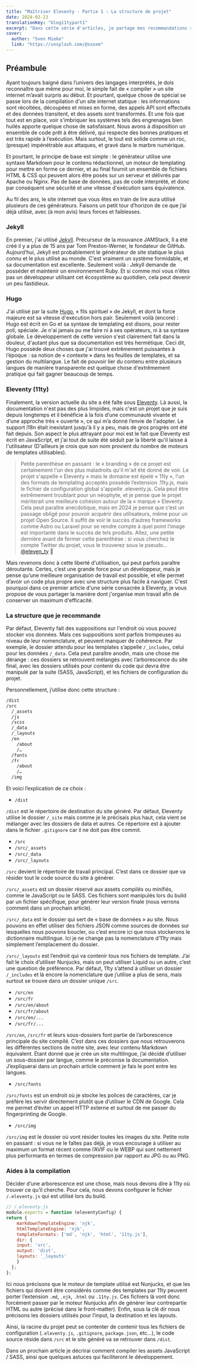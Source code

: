 ```yaml
---
title: "Maîtriser Eleventy - Partie 1 : La structure de projet"
date: 2024-02-23
translationKey: "blog11typart1"
excerpt: "Dans cette série d'articles, je partage mes recommandations sur à l'implémentation d'un environnement de travail serein pour développer des sites web statiques avec Eleventy."
cover:
  author: "Sven Mieke"
  link: "https://unsplash.com/@sxoxm"
---
```

## Préambule

Ayant toujours baigné dans l’univers des langages interprétés, je dois reconnaître que même pour moi, le simple fait de « compiler » un site internet m’avait surpris au début. Et pourtant, quelque chose de spécial se passe lors de la compilation d'un site internet statique : les informations sont récoltées, découpées et mises en forme, des appels API sont effectués et des données transitent, et des assets sont transformés. Et une fois que tout est en place, voir s'imbriquer les systèmes tels des engrenages bien huilés apporte quelque chose de satisfaisant. Nous avons à disposition un ensemble de code prêt à être délivré, qui respecte des bonnes pratiques et est très rapide à l’exécution. Mais surtout, le tout est solide comme un roc, (presque) impénétrable aux attaques, et gravé dans le marbre numérique.

Et pourtant, le principe de base est simple : le générateur utilise une syntaxe Markdown pour le contenu rédactionnel, un moteur de templating pour mettre en forme ce dernier, et au final fournit un ensemble de fichiers HTML & CSS qui peuvent alors être posés sur un serveur et délivrés par Apache ou Nginx. Pas de base de données, pas de code interprété, et donc par conséquent une sécurité et une vitesse d'exécution sans équivalence.

Au fil des ans, le site internet que vous êtes en train de lire aura utilisé plusieurs de ces générateurs. Faisons un petit tour d’horizon de ce que j’ai déjà utilisé, avec (à mon avis) leurs forces et faiblesses.

### Jekyll

En premier, j'ai utilisé [Jekyll](https://jekyllrb.com). Précurseur de la mouvance JAMStack, Il a été créé il y a plus de 15 ans par Tom Preston-Werner, le fondateur de GitHub. Aujourd’hui, Jekyll est probablement le générateur de site statique le plus connu et le plus utilisé au monde. C'est vraiment un système formidable, et sa documentation est excellente. Seulement voilà : Jekyll demande de posséder et maintenir un environnement Ruby. Et si comme moi vous n'êtes pas un développeur utilisant cet écosystème au quotidien, cela peut devenir un peu fastidieux.

### Hugo

J'ai utilisé par la suite [Hugo](https://gohugo.io), « fils spirituel » de Jekyll, et dont la force majeure est sa vitesse d'exécution hors pair. Seulement voilà (encore) : Hugo est écrit en Go et sa syntaxe de templating est disons, pour rester poli, spéciale. Je n'ai jamais pu me faire ni à ses opérateurs, ni à sa syntaxe globale. Le développement de cette version s'est clairement fait dans la douleur, d'autant plus que sa documentation est très hermétique. Ceci dit, Hugo possède deux choses que j'ai trouvé extrêmement puissantes à l’époque : sa notion de « contexte » dans les feuilles de templates, et sa gestion du multilangue. Le fait de pouvoir lier du contenu entre plusieurs langues de manière transparente est quelque chose d'extrêmement pratique qui fait gagner beaucoup de temps.

### Eleventy (11ty)

Finalement, la version actuelle du site a été faîte sous [Eleventy](https://www.11ty.dev). Là aussi, la documentation n'est pas des plus limpides, mais c'est un projet que je suis depuis longtemps et il bénéficie à la fois d’une communauté vivante et d’une approche très « ouverte », ce qui m’a donné l’envie de l'adopter. Le support i18n était inexistant jusqu'à il y a peu, mais de gros progrès ont été fait depuis. Son aspect le plus attrayant pour moi est le fait que Eleventy est écrit en JavaScript, et j'ai tout de suite été séduit par la liberté qu'il laisse à l'utilisateur (D'ailleurs je crois que son nom provient du nombre de moteurs de templates utilisables).

> Petite parenthèse en passant : le « branding » de ce projet est certainement l'un des plus maladroits qu'il m'ait été donné de voir. Le projet s'appelle « Eleventy » mais le domaine est épelé « 11ty », l'un des formats de templating acceptés possède l’extension .11ty.js, mais le fichier de configuration global s'appelle .eleventy.js. Cela peut être extrêmement troublant pour un néophyte, et je pense que le projet mériterait une meilleure cohésion autour de la « marque » Eleventy. Cela peut paraître anecdotique, mais en 2024 je pense que c’est un passage obligé pour pouvoir acquérir des utilisateurs, même pour un projet Open Source. Il suffit de voir le succès d’autres frameworks comme Astro ou Laravel pour se rendre compte à quel point l’image est importante dans le succès de tels produits. Allez, une petite dernière avant de fermer cette parenthèse : si vous cherchez le compte Twitter du projet, vous le trouverez sous le pseudo… [@eleven_ty](https://twitter.com/eleven_ty/) :zany_face:

Mais revenons donc à cette liberté d'utilisation, qui peut parfois paraître déroutante. Certes, c’est une grande force pour un développeur, mais je pense qu’une meilleure organisation de travail est possible, et elle permet d’avoir un code plus propre avec une structure plus facile à naviguer. C'est pourquoi dans ce premier article d'une série consacrée à Eleventy, je vous propose de vous partager la manière dont j'organise mon travail afin de conserver un maximum d'efficacité.

### La structure que je recommande

Par défaut, Eleventy fait des suppositions sur l'endroit où vous pouvez stocker vos données. Mais ces suppositions sont parfois trompeuses au niveau de leur nomenclature, et peuvent manquer de cohérence. Par exemple, le dossier attendu pour les templates s’appelle `/_includes`, celui pour les données `/_data`. Cela peut paraître anodin, mais une chose me dérange : ces dossiers se retrouvent mélangés avec l’arborescence du site final, avec les dossiers utilisés pour contenir du code qui devra être manipulé par la suite (SASS, JavaScript), et les fichiers de configuration du projet.

Personnellement, j’utilise donc cette structure :

```txt
/dist
/src
  /_assets
  /js
  /scss
  /_data
  /_layouts
  /en
    /about
    /…
  /fonts
  /fr
    /about
    /…
  /img
```

Et voici l’explication de ce choix :

- `/dist`

`/dist` est le répertoire de destination du site généré. Par défaut, Eleventy utilise le dossier `/_site` mais comme je le précisais plus haut, cela vient se mélanger avec les dossiers de data et autres. Ce répertoire est à ajouter dans le fichier `.gitignore` car il ne doit pas être commit.

- `/src`
- `/src/_assets`
- `/src/_data`
- `/src/_layouts`

`/src` devient le répertoire de travail principal. C’est dans ce dossier que va résider tout le code source du site à générer.

`/src/_assets` est un dossier réservé aux assets compilés ou minifiés, comme le JavaScript ou le SASS. Ces fichiers sont manipulés lors du build par un fichier spécifique, pour générer leur version finale (nous verrons comment dans un prochain article).

`/src/_data` est le dossier qui sert de « base de données » au site. Nous pouvons en effet utiliser des fichiers JSON comme sources de données sur lesquelles nous pouvons boucler, ou c’est encore ici que nous stockerons le dictionnaire multilingue. Ici je ne change pas la nomenclature d’11ty mais simplement l’emplacement du dossier.

`/src/_layouts` est l’endroit qui va contenir tous nos fichiers de template. J’ai fait le choix d’utiliser Nunjucks, mais on peut utiliser Liquid ou un autre, c’est une question de préférence. Par défaut, 11ty s’attend à utiliser un dossier `/_includes` et là encore la nomenclature que j’utilise a plus de sens, mais surtout se trouve dans un dossier unique `/src`.

- `/src/en`
- `/src/fr`
- `/src/en/about`
- `/src/fr/about`
- `/src/en/...`
- `/src/fr/...`

`/src/en`, `/src/fr` et leurs sous-dossiers font partie de l’arborescence principale du site compilé. C’est dans ces dossiers que nous retrouverons les différentes sections de notre site, avec leur contenu Markdown équivalent. Étant donné que je crée un site multilingue, j’ai décidé d’utiliser un sous-dossier par langue, comme le préconise la documentation. J’expliquerai dans un prochain article comment je fais le pont entre les langues.

- `/src/fonts`

`/src/fonts` est un endroit où je stocke les polices de caractères, car je préfère les servir directement plutôt que d’utiliser le CDN de Google. Cela me permet d’éviter un appel HTTP externe et surtout de me passer du fingerprinting de Google.

- `/src/img`

`/src/img` est le dossier où vont résider toutes les images du site. Petite note en passant : si vous ne le faîtes pas déjà, je vous encourage à utiliser au maximum un format récent comme l’AVIF ou le WEBP qui sont nettement plus performants en termes de compression par rapport au JPG ou au PNG.

### Aides à la compilation

Décider d’une arborescence est une chose, mais nous devons dire à 11ty où trouver ce qu’il cherche. Pour cela, nous devons configurer le fichier `/.eleventy.js` qui est utilisé lors du build.

```js
// /.eleventy.js
module.exports = function (eleventyConfig) {
return {
	markdownTemplateEngine: 'njk',
	htmlTemplateEngine: 'njk',
	templateFormats: ['md', 'njk', 'html', '11ty.js'],
	dir: {
  	input: 'src',
  	output: 'dist',
  	layouts: '_layouts'
	}
  };
};
```

Ici nous précisons que le moteur de template utilisé est Nunjucks, et que les fichiers qui doivent être considérés comme des templates par 11ty peuvent porter l’extension `.md`, `.njk`, `.html` ou `.11ty.js`. Ces fichiers là vont donc forcément passer par le moteur Nunjucks afin de générer leur contrepartie HTML ou autre (précisé dans le front-matter). Enfin, sous la clé dir nous précisons les dossiers utilisés pour l’input, la destination et les layouts.

Ainsi, la racine du projet peut se contenter de contenir tous les fichiers de configuration (`.eleventy.js`, `.gitignore`, `package.json`, etc…), le code source réside dans `/src` et le site généré va se retrouver dans `/dist`.

Dans un prochain article je décrirai comment compiler les assets JavaScript / SASS, ainsi que quelques astuces qui faciliteront le développement.
